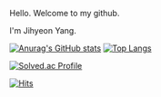 Hello. Welcome to my github.

I'm Jihyeon Yang.


[![Anurag's GitHub stats](https://github-readme-stats.vercel.app/api?username=YSoori0728)](https://github.com/YSoori0728/github-readme-stats) [![Top Langs](https://github-readme-stats.vercel.app/api/top-langs/?username=YSoori0728&layout=compact)](https://github.com/YSoori0728/github-readme-stats)



[![Solved.ac Profile](http://mazassumnida.wtf/api/v2/generate_badge?boj=yang0728)](https://solved.ac/yang0728/)
<!---
YSoori0728/YSoori0728 is a ✨ special ✨ repository because its `README.md` (this file) appears on your GitHub profile.
You can click the Preview link to take a look at your changes.
--->


[![Hits](https://hits.seeyoufarm.com/api/count/incr/badge.svg?url=https%3A%2F%2Fgithub.com%2FYSoori0728&count_bg=%2379C83D&title_bg=%23555555&icon=&icon_color=%23E7E7E7&title=hits&edge_flat=false)](https://hits.seeyoufarm.com)
